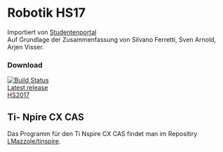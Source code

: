 # Robotik HS17
Importiert von [Studentenportal](https://studentenportal.ch/dokumente/rob/)  
Auf Grundlage der Zusammenfassung von Silvano Ferretti, Sven Arnold, Arjen Visser. 

### Download
[![Build Status](https://travis-ci.org/LMazzole/RobotikHs17.svg?branch=master)](https://travis-ci.org/LMazzole/RobotikHs17)  
[Latest release](https://github.com/LMazzole/RobotikHs17/releases/latest)  
[HS2017](https://github.com/LMazzole/RobotikHs17/releases/download/HS2017/Rob.pdf)  


## Ti- Npire CX CAS
Das Programm für den Ti Nspire CX CAS findet man im Repositiry [LMazzole/tinspire](https://github.com/LMazzole/tinspire).

